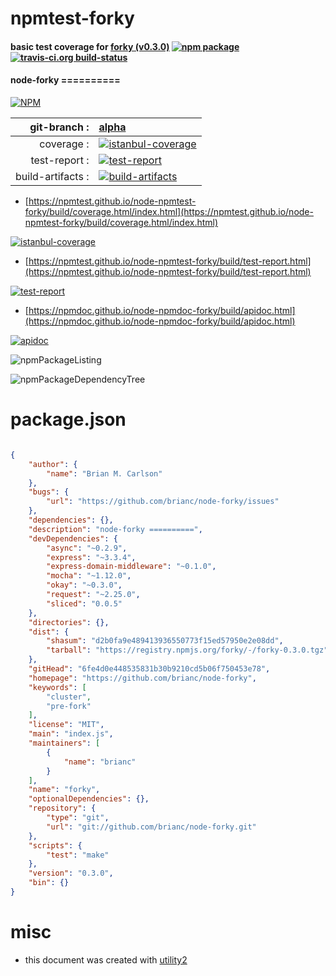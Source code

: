 # npmtest-forky

#### basic test coverage for  [forky (v0.3.0)](https://github.com/brianc/node-forky)  [![npm package](https://img.shields.io/npm/v/npmtest-forky.svg?style=flat-square)](https://www.npmjs.org/package/npmtest-forky) [![travis-ci.org build-status](https://api.travis-ci.org/npmtest/node-npmtest-forky.svg)](https://travis-ci.org/npmtest/node-npmtest-forky)

#### node-forky ==========

[![NPM](https://nodei.co/npm/forky.png?downloads=true&downloadRank=true&stars=true)](https://www.npmjs.com/package/forky)

| git-branch : | [alpha](https://github.com/npmtest/node-npmtest-forky/tree/alpha)|
|--:|:--|
| coverage : | [![istanbul-coverage](https://npmtest.github.io/node-npmtest-forky/build/coverage.badge.svg)](https://npmtest.github.io/node-npmtest-forky/build/coverage.html/index.html)|
| test-report : | [![test-report](https://npmtest.github.io/node-npmtest-forky/build/test-report.badge.svg)](https://npmtest.github.io/node-npmtest-forky/build/test-report.html)|
| build-artifacts : | [![build-artifacts](https://npmtest.github.io/node-npmtest-forky/glyphicons_144_folder_open.png)](https://github.com/npmtest/node-npmtest-forky/tree/gh-pages/build)|

- [https://npmtest.github.io/node-npmtest-forky/build/coverage.html/index.html](https://npmtest.github.io/node-npmtest-forky/build/coverage.html/index.html)

[![istanbul-coverage](https://npmtest.github.io/node-npmtest-forky/build/screenCapture.buildCi.browser.%252Ftmp%252Fbuild%252Fcoverage.lib.html.png)](https://npmtest.github.io/node-npmtest-forky/build/coverage.html/index.html)

- [https://npmtest.github.io/node-npmtest-forky/build/test-report.html](https://npmtest.github.io/node-npmtest-forky/build/test-report.html)

[![test-report](https://npmtest.github.io/node-npmtest-forky/build/screenCapture.buildCi.browser.%252Ftmp%252Fbuild%252Ftest-report.html.png)](https://npmtest.github.io/node-npmtest-forky/build/test-report.html)

- [https://npmdoc.github.io/node-npmdoc-forky/build/apidoc.html](https://npmdoc.github.io/node-npmdoc-forky/build/apidoc.html)

[![apidoc](https://npmdoc.github.io/node-npmdoc-forky/build/screenCapture.buildCi.browser.%252Ftmp%252Fbuild%252Fapidoc.html.png)](https://npmdoc.github.io/node-npmdoc-forky/build/apidoc.html)

![npmPackageListing](https://npmtest.github.io/node-npmtest-forky/build/screenCapture.npmPackageListing.svg)

![npmPackageDependencyTree](https://npmtest.github.io/node-npmtest-forky/build/screenCapture.npmPackageDependencyTree.svg)



# package.json

```json

{
    "author": {
        "name": "Brian M. Carlson"
    },
    "bugs": {
        "url": "https://github.com/brianc/node-forky/issues"
    },
    "dependencies": {},
    "description": "node-forky ==========",
    "devDependencies": {
        "async": "~0.2.9",
        "express": "~3.3.4",
        "express-domain-middleware": "~0.1.0",
        "mocha": "~1.12.0",
        "okay": "~0.3.0",
        "request": "~2.25.0",
        "sliced": "0.0.5"
    },
    "directories": {},
    "dist": {
        "shasum": "d2b0fa9e489413936550773f15ed57950e2e08dd",
        "tarball": "https://registry.npmjs.org/forky/-/forky-0.3.0.tgz"
    },
    "gitHead": "6fe4d0e448535831b30b9210cd5b06f750453e78",
    "homepage": "https://github.com/brianc/node-forky",
    "keywords": [
        "cluster",
        "pre-fork"
    ],
    "license": "MIT",
    "main": "index.js",
    "maintainers": [
        {
            "name": "brianc"
        }
    ],
    "name": "forky",
    "optionalDependencies": {},
    "repository": {
        "type": "git",
        "url": "git://github.com/brianc/node-forky.git"
    },
    "scripts": {
        "test": "make"
    },
    "version": "0.3.0",
    "bin": {}
}
```



# misc
- this document was created with [utility2](https://github.com/kaizhu256/node-utility2)
